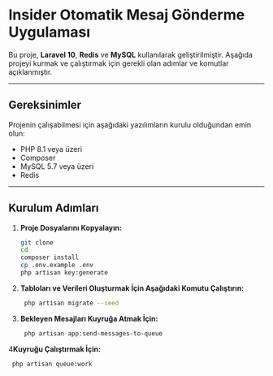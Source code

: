 # Insider Otomatik Mesaj Gönderme Uygulaması

Bu proje, **Laravel 10**, **Redis** ve **MySQL** kullanılarak geliştirilmiştir. Aşağıda projeyi kurmak ve çalıştırmak için gerekli olan adımlar ve komutlar açıklanmıştır.

---

## Gereksinimler

Projenin çalışabilmesi için aşağıdaki yazılımların kurulu olduğundan emin olun:

- PHP 8.1 veya üzeri
- Composer
- MySQL 5.7 veya üzeri
- Redis

---

## Kurulum Adımları

1. **Proje Dosyalarını Kopyalayın:**
   ```bash
   git clone 
   cd 
   composer install
   cp .env.example .env
   php artisan key:generate
    ```
2. **Tabloları ve Verileri Oluşturmak İçin Aşağıdaki Komutu Çalıştırın:**
   ```bash
    php artisan migrate --seed

3. **Bekleyen Mesajları Kuyruğa Atmak İçin:**
   ```bash
    php artisan app:send-messages-to-queue
   
4**Kuyruğu Çalıştırmak İçin:**
   ```bash
    php artisan queue:work
